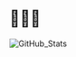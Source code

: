 <h1>👨🏽‍🍳</h1>


  ![GitHub_Stats](https://github-readme-stats.vercel.app/api?username=okolo157&theme=radical)

